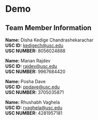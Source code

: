 # Demo

## Team Member Information  

**Name:** Disha Kedige Chandrashekarachar\
**USC ID:** kedigech@usc.edu\
**USC NUMBER:** 8056024888

**Name:** Manan Rajdev\
**USC ID:** rajdev@usc.edu\
**USC NUMBER:** 9967684420

**Name:** Posha Dave\
**USC ID:** ppdave@usc.edu\
**USC NUMBER:** 3705035871

**Name:** Rhushabh Vaghela\
**USC ID:** rvaghela@usc.edu\
**USC NUMBER:** 4281957181

